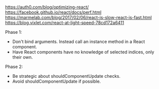https://auth0.com/blog/optimizing-react/
https://facebook.github.io/react/docs/perf.html
https://marmelab.com/blog/2017/02/06/react-is-slow-react-is-fast.html
https://blog.vixlet.com/react-at-light-speed-78cd172a6411

Phase 1:
* Don't bind arguments. Instead call an instance method in a React component.
* Have React components have no knowledge of selected indices, only their own.

Phase 2:
* Be strategic about shouldComponentUpdate checks.
* Avoid shouldComponentUpdate if possible.
